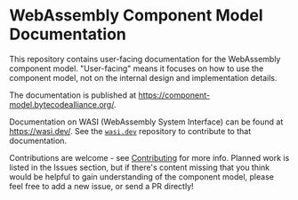 # WebAssembly Component Model Documentation

This repository contains user-facing documentation for the WebAssembly component model.  "User-facing" means it focuses on how to use the component model, not on the internal design and implementation details.

The documentation is published at <https://component-model.bytecodealliance.org/>.

Documentation on WASI (WebAssembly System Interface) can be found at https://wasi.dev/. See the [`wasi.dev`](https://github.com/bytecodealliance/wasi.dev) repository to contribute to that documentation.

Contributions are welcome - see [Contributing](./CONTRIBUTING.md) for more info. Planned work is listed in the Issues section, but if there's content missing that you think would be helpful to gain understanding of the component model, please feel free to add a new issue, or send a PR directly!
